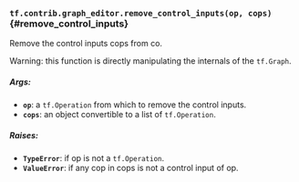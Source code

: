 ### `tf.contrib.graph_editor.remove_control_inputs(op, cops)` {#remove_control_inputs}

Remove the control inputs cops from co.

Warning: this function is directly manipulating the internals of the
`tf.Graph`.

##### Args:


*  <b>`op`</b>: a `tf.Operation` from which to remove the control inputs.
*  <b>`cops`</b>: an object convertible to a list of `tf.Operation`.

##### Raises:


*  <b>`TypeError`</b>: if op is not a `tf.Operation`.
*  <b>`ValueError`</b>: if any cop in cops is not a control input of op.

